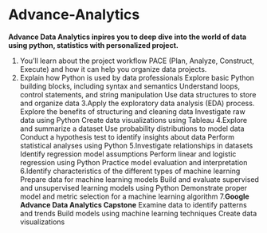 # Advance-Analytics
**Advance Data Analytics inpires you to deep dive into the world of data using python, statistics with personalized project.**
1. You’ll learn about the project workflow PACE (Plan, Analyze, Construct, Execute) and how it can help you organize data projects.
2. Explain how Python is used by data professionals 
  Explore basic Python building blocks, including syntax and semantics
  Understand loops, control statements, and string manipulation
  Use data structures to store and organize data
3.Apply the exploratory data analysis (EDA) process.
  Explore the benefits of structuring and cleaning data
  Investigate raw data using Python
  Create data visualizations using Tableau
4.Explore and summarize a dataset
  Use probability distributions to model data
  Conduct a hypothesis test to identify insights about data
  Perform statistical analyses using Python 
5.Investigate relationships in datasets
  Identify regression model assumptions 
  Perform linear and logistic regression using Python
  Practice model evaluation and interpretation
6.Identify characteristics of the different types of machine learning 
  Prepare data for machine learning models 
  Build and evaluate supervised and unsupervised learning models using Python
  Demonstrate proper model and metric selection for a machine learning algorithm
7.**Google Advance Data Analytics Capstone**
  Examine data to identify patterns and trends 
  Build models using machine learning techniques 
  Create data visualizations 
